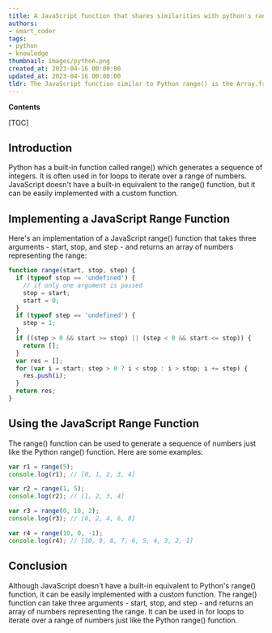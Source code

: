 ```yaml
---
title: A JavaScript function that shares similarities with python's range() function
authors:
- smart_coder
tags:
- python
- knowledge
thumbnail: images/python.png
created_at: 2023-04-16 00:00:00
updated_at: 2023-04-16 00:00:00
tldr: The JavaScript function similar to Python range() is the Array.from() method.
---
```


**Contents**

[TOC]

## Introduction

Python has a built-in function called range() which generates a sequence of integers. It is often used in for loops to iterate over a range of numbers. JavaScript doesn't have a built-in equivalent to the range() function, but it can be easily implemented with a custom function.

## Implementing a JavaScript Range Function

Here's an implementation of a JavaScript range() function that takes three arguments - start, stop, and step - and returns an array of numbers representing the range:

```javascript
function range(start, stop, step) {
  if (typeof stop == 'undefined') {
    // if only one argument is passed
    stop = start;
    start = 0;
  }
  if (typeof step == 'undefined') {
    step = 1;
  }
  if ((step > 0 && start >= stop) || (step < 0 && start <= stop)) {
    return [];
  }
  var res = [];
  for (var i = start; step > 0 ? i < stop : i > stop; i += step) {
    res.push(i);
  }
  return res;
}
```

## Using the JavaScript Range Function

The range() function can be used to generate a sequence of numbers just like the Python range() function. Here are some examples:

```javascript
var r1 = range(5);
console.log(r1); // [0, 1, 2, 3, 4]

var r2 = range(1, 5);
console.log(r2); // [1, 2, 3, 4]

var r3 = range(0, 10, 2);
console.log(r3); // [0, 2, 4, 6, 8]

var r4 = range(10, 0, -1);
console.log(r4); // [10, 9, 8, 7, 6, 5, 4, 3, 2, 1]
```

## Conclusion

Although JavaScript doesn't have a built-in equivalent to Python's range() function, it can be easily implemented with a custom function. The range() function can take three arguments - start, stop, and step - and returns an array of numbers representing the range. It can be used in for loops to iterate over a range of numbers just like the Python range() function.

